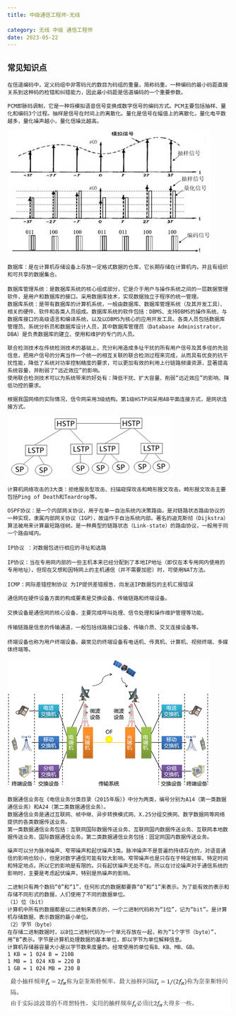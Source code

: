 ```yaml
---
title: 中级通信工程师-无线

category: 无线 中级 通信工程师
date: 2023-05-22
---
```

## `常见知识点`

```
在信道编码中，定义码组中非零码元的数目为码组的重量，简称码重。一种编码的最小码距直接关系到这种码的检错和纠错能力，因此最小码距是信道编码的一个重要参数。
```

```
PCM即脉码调制，它是一种将模拟语音信号变换成数字信号的编码方式。PCM主要包括抽样、量化和编码3个过程。抽样是信号在时间上的离散化。量化是信号在幅值上的离散化，量化电平数越多，量化噪声越小，量化信噪比越高。
```

![PCM脉码调制](../../src/assets/img/PCM%E5%8D%B3%E8%84%89%E7%A0%81%E8%B0%83%E5%88%B6.png)

```
数据库：是在计算机存储设备上存放一定格式数据的仓库，它长期存储在计算机内，并且有组织和可共享的数据集合。

数据库管理系统：是数据库系统的核心组成部分，它是介于用户与操作系统之间的一层数据管理软件，是用户和数据库的接口。采用数据库技术，实现数据独立于程序的统一管理。
数据库系统：是带有数据库的计算机系统，一般由数据库、数据库管理系统（及其开发工具）、相关的硬件、软件和各类人员组成。数据库系统的软件包括：DBMS、支持DBMS的操作系统、与数据库接口的高级语言和编译系统，以及以DBMS为核心的应用开发工具。各类人员包括数据库管理员、系统分析员和数据库设计人员，其中数据库管理员（Database Administrator，DBA）是负责数据库的建立、使用和维护的专门的人员。
```

```
联合检测技术在传统检测技术的基础上，充分利用造成多址干扰的所有用户信号及其多径的先验信息，把用户信号的分离当作一个统一的相互关联的联合检测过程来完成，从而具有优良的抗干扰性能，降低了系统对功率控制精度的要求，可以更加有效的利用上行链路频谱资源，显著提高系统容量，并削弱了“远近效应”的影响。
使用联合检测技术可以为系统带来的好处有：降低干扰、扩大容量、削弱“远近效应”的影响、降低功控的要求。
```

```
根据我国网络的实际情况，信令网采用3级结构。第1级HSTP间采用AB平面连接方式，是网状连接方式。
```
![信令网采用3级结构](../../src/assets/img/%E4%BF%A1%E4%BB%A4%E7%BD%91%E9%87%87%E7%94%A83%E7%BA%A7%E7%BB%93%E6%9E%84.png)

```
计算机网络攻击的3大类：拒绝服务型攻击、扫描窥探攻击和畸形报文攻击。畸形报文攻击主要包括Ping of Death和Teardrop等。
```
```
OSPF协议：是一个内部网关协议，用于在单一自治系统内决策路由。是对链路状态路由协议的一种实现，隶属内部网关协议（IGP），故运作于自治系统内部。著名的迪克斯彻（Dijkstra）算法被用来计算最短路径树。是一种典型的链路状态（Link-state）的路由协议，一般用于同一个路由域内。

IP协议 ：对数据包进行相应的寻址和选路

IP协议：当在专用网内部的一些主机本来已经分配到了本地IP地址（即仅在本专用网内使用的专用地址），但现在又想和因特网上的主机通信（并不需要加密）时，可使用NAT方法。

ICMP：网际差错控制协议 为IP提供差错报告，向发送IP数据包的主机汇报错误
```
```
通信网在硬件设备方面的构成要素是交换设备、传输链路和终端设备。

交换设备是通信网的核心设备，主要完成呼叫处理、信令处理和操作维护管理等功能。

传输链路是信息的传输通道，一般包括线路接口设备、传输介质、交叉连接设备等。

终端设备也称为用户终端设备。最常见的终端设备有电话机、传真机、计算机、视频终端、多媒体终端等。
```
![通信网在硬件设备方面](../../src/assets/img/%E9%80%9A%E4%BF%A1%E7%BD%91%E5%9C%A8%E7%A1%AC%E4%BB%B6%E8%AE%BE%E5%A4%87%E6%96%B9%E9%9D%A2.png)

```
数据通信业务在《电信业务分类目录（2015年版）》中分为两类，编号分别为A14（第一类数据通信业务）和A24（第二类数据通信业务）。
数据通信业务是通过互联网、帧中继、异步转换模式网、X.25分组交换网、数字数据网等网络提供的各类数据传送业务。
第一类数据通信业务包括：互联网国际数据传送业务、互联网国内数据传送业务、互联网本地数据传送业务、国际数据通信业务。第二类数据通信业务包括：固定网国内数据传送业务。
```
```
噪声可以分为脉冲噪声、窄带噪声和起伏噪声3类。脉冲噪声不是普遍的持续存在的，对语音通信的影响也较小，但是对数字通信可能有较大影响。窄带噪声也是只存在于特定频率、特定时间和特定地点。所以它的影响是有限的。只有起伏噪声无处不在。所以在讨论噪声对于通信系统的影响时，主要是考虑起伏噪声，特别是热噪声的影响。
```
```
二进制只有两个数码“0”和“1”，任何形式的数据都要靠“0”和“1”来表示。为了能有效的表示和存储不同形式的数据，人们使用了不同的数据单位。
（1）位（bit）
计算机中所有的数据都是以二进制来表示的，一个二进制代码称为“1位”，记为“bit”。是计算机存储数据、表示数据的最小单位。
（2）字节（byte）
在存储二进制数据时，以8位二进制代码为一个单元存放在一起，称为“1个字节（byte）”，用“B”表示。字节是计算机处理数据的基本单位，即以字节为单位解释信息。
计算机存储器容量大小是以字节数来度量的。经常使用的单位有B、KB、MB、GB。
1 KB = 1 024 B = 210B
1 MB = 1 024 KB = 220 B
1 GB = 1 024 MB = 230 B
```
![](../../src/assets/img/FyJx2URLZF.png)
